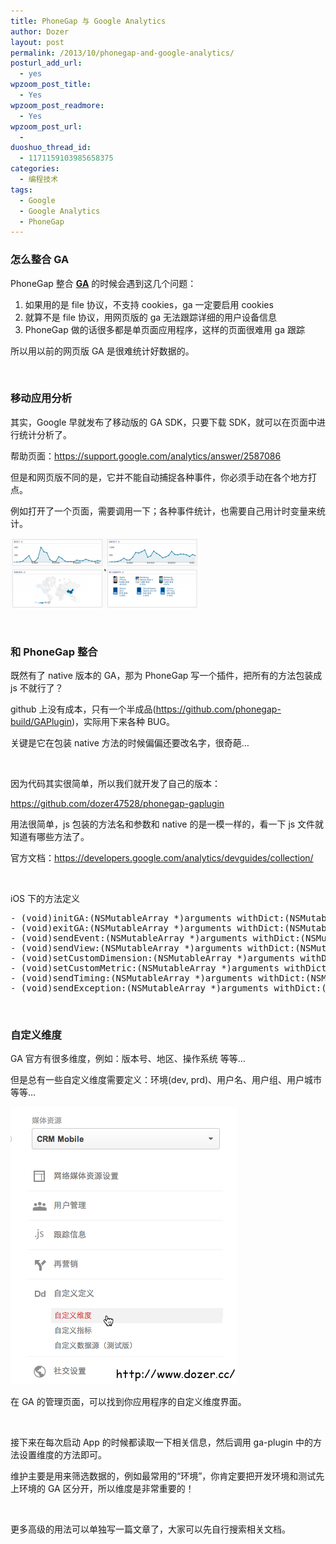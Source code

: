 ```yaml
---
title: PhoneGap 与 Google Analytics
author: Dozer
layout: post
permalink: /2013/10/phonegap-and-google-analytics/
posturl_add_url:
  - yes
wpzoom_post_title:
  - Yes
wpzoom_post_readmore:
  - Yes
wpzoom_post_url:
  - 
duoshuo_thread_id:
  - 1171159103985658375
categories:
  - 编程技术
tags:
  - Google
  - Google Analytics
  - PhoneGap
---
```


### <span id="_GA">怎么整合 GA</span>

PhoneGap 整合 <a href="http://www.google.com/analytics" target="_blank"><strong>GA</strong></a> 的时候会遇到这几个问题：

1.  如果用的是 file 协议，不支持 cookies，ga 一定要启用 cookies
2.  就算不是 file 协议，用网页版的 ga 无法跟踪详细的用户设备信息
3.  PhoneGap 做的话很多都是单页面应用程序，这样的页面很难用 ga 跟踪

所以用以前的网页版 GA 是很难统计好数据的。

<!--more-->

&nbsp;

### <span id="i">移动应用分析</span>

其实，Google 早就发布了移动版的 GA SDK，只要下载 SDK，就可以在页面中进行统计分析了。

帮助页面：<a href="https://support.google.com/analytics/answer/2587086" target="_blank">https://support.google.com/analytics/answer/2587086</a>

但是和网页版不同的是，它并不能自动捕捉各种事件，你必须手动在各个地方打点。

例如打开了一个页面，需要调用一下；各种事件统计，也需要自己用计时变量来统计。

[<img class="alignnone size-medium wp-image-1379" alt="ga" src="/uploads/2013/10/ga-300x112.png" width="300" height="112" />][1]

&nbsp;

### <span id="_PhoneGap">和 PhoneGap 整合</span>

既然有了 native 版本的 GA，那为 PhoneGap 写一个插件，把所有的方法包装成 js 不就行了？

github 上没有成本，只有一个半成品(<a href="https://github.com/phonegap-build/GAPlugin" target="_blank">https://github.com/phonegap-build/GAPlugin</a>)，实际用下来各种 BUG。

关键是它在包装 native 方法的时候偏偏还要改名字，很奇葩…

&nbsp;

因为代码其实很简单，所以我们就开发了自己的版本：

<a href="https://github.com/dozer47528/phonegap-gaplugin" target="_blank">https://github.com/dozer47528/phonegap-gaplugin</a>

用法很简单，js 包装的方法名和参数和 native 的是一模一样的，看一下 js 文件就知道有哪些方法了。

官方文档：<a href="https://developers.google.com/analytics/devguides/collection/" target="_blank">https://developers.google.com/analytics/devguides/collection/</a>

&nbsp;

iOS 下的方法定义

<pre class="lang:objc decode:true">- (void)initGA:(NSMutableArray *)arguments withDict:(NSMutableDictionary *)options;
- (void)exitGA:(NSMutableArray *)arguments withDict:(NSMutableDictionary *)options;
- (void)sendEvent:(NSMutableArray *)arguments withDict:(NSMutableDictionary *)options;
- (void)sendView:(NSMutableArray *)arguments withDict:(NSMutableDictionary *)options;
- (void)setCustomDimension:(NSMutableArray *)arguments withDict:(NSMutableDictionary *)options;
- (void)setCustomMetric:(NSMutableArray *)arguments withDict:(NSMutableDictionary *)options;
- (void)sendTiming:(NSMutableArray *)arguments withDict:(NSMutableDictionary *)options;
- (void)sendException:(NSMutableArray *)arguments withDict:(NSMutableDictionary *)options;</pre>

&nbsp;

### <span id="i-2">自定义维度</span>

GA 官方有很多维度，例如：版本号、地区、操作系统 等等…

但是总有一些自定义维度需要定义：环境(dev, prd)、用户名、用户组、用户城市 等等…

[<img class="alignnone size-full wp-image-1380" alt="weidu" src="/uploads/2013/10/weidu.png" width="362" height="444" />][2]

在 GA 的管理页面，可以找到你应用程序的自定义维度界面。

&nbsp;

接下来在每次启动 App 的时候都读取一下相关信息，然后调用 ga-plugin 中的方法设置维度的方法即可。

维护主要是用来筛选数据的，例如最常用的“环境”，你肯定要把开发环境和测试先上环境的 GA 区分开，所以维度是非常重要的！

&nbsp;

更多高级的用法可以单独写一篇文章了，大家可以先自行搜索相关文档。

 [1]: /uploads/2013/10/ga.png
 [2]: /uploads/2013/10/weidu.png
